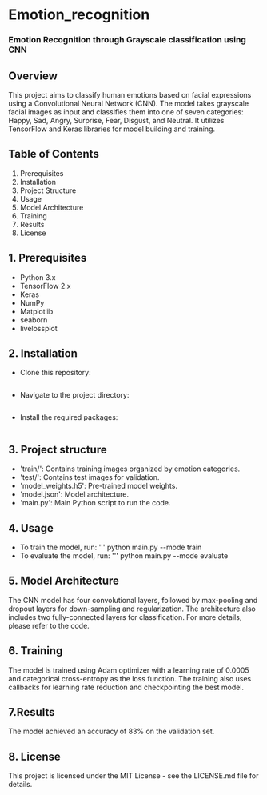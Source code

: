 # Emotion_recognition
### Emotion Recognition through Grayscale classification using CNN
## Overview

This project aims to classify human emotions based on facial expressions using a Convolutional Neural Network (CNN). The model takes grayscale facial images as input and classifies them into one of seven categories: Happy, Sad, Angry, Surprise, Fear, Disgust, and Neutral. It utilizes TensorFlow and Keras libraries for model building and training.

## Table of Contents

1. Prerequisites
2. Installation
3. Project Structure
4. Usage
5. Model Architecture
6. Training
7. Results
8. License


## 1. Prerequisites

* Python 3.x
* TensorFlow 2.x
* Keras
* NumPy
* Matplotlib
* seaborn
* livelossplot

## 2. Installation
* Clone this repository:<br>
  ``` git clone https://github.com/shreyas-chigurupati07/emotion-recognition.git

* Navigate to the project directory:<br>
  ``` cd emotion-recognition

* Install the required packages:<br>
  ``` pip install -r requirements.txt

## 3. Project structure
* 'train/': Contains training images organized by emotion categories.
* 'test/': Contains test images for validation.
* 'model_weights.h5': Pre-trained model weights.
* 'model.json': Model architecture.
* 'main.py': Main Python script to run the code.

## 4. Usage
* To train the model, run:
  ''' python main.py --mode train
* To evaluate the model, run:
  ''' python main.py --mode evaluate

## 5. Model Architecture
The CNN model has four convolutional layers, followed by max-pooling and dropout layers for down-sampling and regularization. The architecture also includes two fully-connected layers for classification. For more details, please refer to the code.


## 6. Training
The model is trained using Adam optimizer with a learning rate of 0.0005 and categorical cross-entropy as the loss function. The training also uses callbacks for learning rate reduction and checkpointing the best model.

## 7.Results
The model achieved an accuracy of 83% on the validation set.

## 8. License
This project is licensed under the MIT License - see the LICENSE.md file for details.


